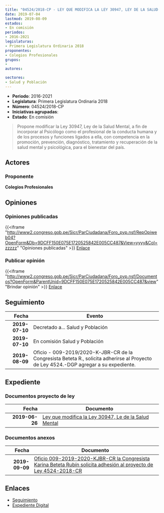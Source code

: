 ```yaml
---
title: "04524/2018-CP - LEY QUE MODIFICA LA LEY 30947, LEY DE LA SALUD MENTAL"
date: 2019-07-04
lastmod: 2019-08-09
estados:
- En comisión
periodos:
- 2016-2021
legislaturas:
- Primera Legislatura Ordinaria 2018
proponentes:
- Colegios Profesionales
grupos:
- 
autores:

sectores:
- Salud y Población
---
```

- **Periodo**: 2016-2021
- **Legislatura**: Primera Legislatura Ordinaria 2018
- **Número**: 04524/2018-CP
- **Iniciativas agrupadas**: 
- **Estado**: En comisión

> Propone modificar la Ley 30947, Ley de la Salud Mental, a fin de incorporar al Psicólogo como el profesional de la conducta humana y de los procesos y funciones ligados a ella, con competencia en la promoción, prevención, diagnóstico, tratamiento y recuperación de la salud mental y psicológica, para el bienestar del país.


## Actores

### Proponente

**Colegios Profesionales**

## Opiniones

### Opiniones publicadas

{{<iframe "http://www2.congreso.gob.pe/Sicr/ParCiudadana/Foro_pvp.nsf/RepOpiweb04?OpenForm&Db=9DCFF150E075E1720525842E005CC487&View=yyyy&Col=zzzzz" "Opiniones publicadas" >}}
[Enlace](http://www2.congreso.gob.pe/Sicr/ParCiudadana/Foro_pvp.nsf/RepOpiweb04?OpenForm&Db=9DCFF150E075E1720525842E005CC487&View=yyyy&Col=zzzzz)

### Publicar opinión

{{<iframe "http://www2.congreso.gob.pe/Sicr/ParCiudadana/Foro_pvp.nsf/Documentos?OpenForm&ParentUnid=9DCFF150E075E1720525842E005CC487&view" "Brindar opinión" >}}
[Enlace](http://www2.congreso.gob.pe/Sicr/ParCiudadana/Foro_pvp.nsf/Documentos?OpenForm&ParentUnid=9DCFF150E075E1720525842E005CC487&view)


## Seguimiento

| Fecha | Evento |
|------:|--------|
| **2019-07-10** | Decretado a... Salud y Población |
| **2019-07-10** | En comisión Salud y Población |
| **2019-08-09** | Oficio - 009-2019/2020-K-JBR-CR de la Congresista Beteta R., solicita adherirse al Proyecto de Ley 4524.-DGP agregar a su expediente. |

## Expediente

### Documentos proyecto de ley

| Fecha | Documento |
|------:|-----------|
| **2019-06-26** | [Ley que modifica la Ley 30947, Le de la Salud Mental](http://www.leyes.congreso.gob.pe/Documentos/2016_2021/Proyectos_de_Ley_y_de_Resoluciones_Legislativas/PL0452420190626.pdf) |

### Documentos anexos

| Fecha | Documento |
|------:|-----------|
| **2019-09-09** | [Oficio 009-2019-2020-KJBR-CR la Congresista Karina Beteta Rubín solicita adhesión al proyecto de Ley 4524-2018-CR](http://www.leyes.congreso.gob.pe/Documentos/2016_2021/Adhesiones/Proyectos_de_Ley/OFICIO-009-2019-2020-KJBR-CR.pdf) |

## Enlaces

- [Seguimiento](http://www2.congreso.gob.pe/Sicr/TraDocEstProc/CLProLey2016.nsf/f7fff46988ca05b1052578e100829cc7/8f033747231a0b9f0525842e005c708c?OpenDocument)
- [Expediente Digital](http://www2.congreso.gob.pe/Sicr/TraDocEstProc/Expvirt_2011.nsf/visbusqptramdoc1621/04524?opendocument)

